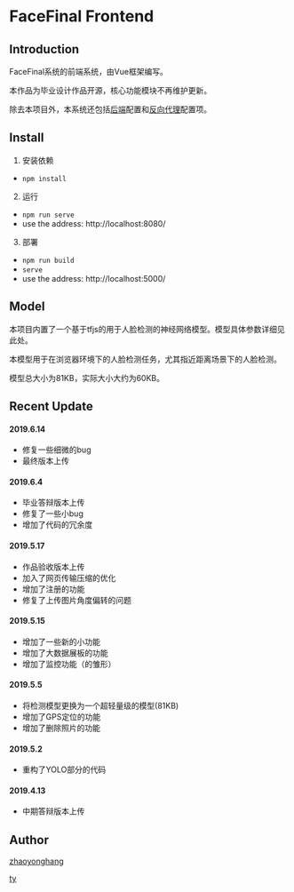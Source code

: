 # FaceFinal Frontend

## Introduction
FaceFinal系统的前端系统，由Vue框架编写。

本作品为毕业设计作品开源，核心功能模块不再维护更新。

除去本项目外，本系统还包括[后端](https://github.com/PPPokerFace/FaceFinal)配置和[反向代理](https://github.com/PPPokerFace/FaceCaddy)配置项。

## Install 

1. 安装依赖
- `npm install`

2. 运行
- `npm run serve`
- use the address: http://localhost:8080/

3. 部署
- `npm run build`
- `serve`
- use the address: http://localhost:5000/

## Model

本项目内置了一个基于tfjs的用于人脸检测的神经网络模型。模型具体参数详细见此处。

本模型用于在浏览器环境下的人脸检测任务，尤其指近距离场景下的人脸检测。

模型总大小为81KB，实际大小大约为60KB。

## Recent Update
#### 2019.6.14
- 修复一些细微的bug
- 最终版本上传

#### 2019.6.4
- 毕业答辩版本上传
- 修复了一些小bug
- 增加了代码的冗余度

#### 2019.5.17
- 作品验收版本上传
- 加入了网页传输压缩的优化
- 增加了注册的功能
- 修复了上传图片角度偏转的问题

#### 2019.5.15
- 增加了一些新的小功能
- 增加了大数据展板的功能
- 增加了监控功能（的雏形）

#### 2019.5.5
- 将检测模型更换为一个超轻量级的模型(81KB)
- 增加了GPS定位的功能
- 增加了删除照片的功能

#### 2019.5.2 
- 重构了YOLO部分的代码

#### 2019.4.13 
- 中期答辩版本上传

## Author
[zhaoyonghang](https://github.com/zhaoyonghang)

[ty](https://github.com/tyIceStream)
